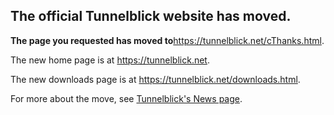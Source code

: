 ## The official Tunnelblick website has moved. ##

**The page you requested has moved to**<a href='https://tunnelblick.net/cThanks.html'><a href='https://tunnelblick.net/cThanks.html'>https://tunnelblick.net/cThanks.html</a></a>.

The new home page is at <a href='https://tunnelblick.net'><a href='https://tunnelblick.net'>https://tunnelblick.net</a></a>.

The new downloads page is at <a href='https://tunnelblick.net/downloads.html'><a href='https://tunnelblick.net/downloads.html'>https://tunnelblick.net/downloads.html</a></a>.

For more about the move, see <a href='https://tunnelblick.net/cNews.html#2015-07-23'>Tunnelblick's News page</a>.
